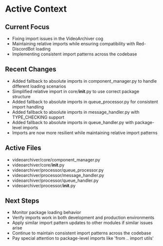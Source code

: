 # Active Context

## Current Focus

- Fixing import issues in the VideoArchiver cog
- Maintaining relative imports while ensuring compatibility with Red-DiscordBot loading
- Implementing consistent import patterns across the codebase

## Recent Changes

- Added fallback to absolute imports in component_manager.py to handle different loading scenarios
- Simplified relative import in core/__init__.py to use correct package structure
- Added fallback to absolute imports in queue_processor.py for consistent import handling
- Added fallback to absolute imports in message_handler.py with TYPE_CHECKING support
- Added fallback to absolute imports in queue_handler.py with package-level imports
- Imports are now more resilient while maintaining relative import patterns

## Active Files

- videoarchiver/core/component_manager.py
- videoarchiver/core/__init__.py
- videoarchiver/processor/queue_processor.py
- videoarchiver/processor/message_handler.py
- videoarchiver/processor/queue_handler.py
- videoarchiver/processor/__init__.py

## Next Steps

- Monitor package loading behavior
- Verify imports work in both development and production environments
- Apply similar import pattern updates to other modules if similar issues arise
- Continue to maintain consistent import patterns across the codebase
- Pay special attention to package-level imports like 'from .. import utils'
